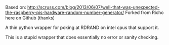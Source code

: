 Based on: http://scruss.com/blog/2013/06/07/well-that-was-unexpected-the-raspberry-pis-hardware-random-number-generator/
Forked from Richo here on Github (thanks)

A thin python wrapper for poking at RDRAND on intel cpus that support it.

This is a stupid wrapper that does essentially no error or sanity checking.

